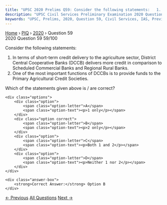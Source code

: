 ```yaml
---
title: "UPSC 2020 Prelims Q59: Consider the following statements:   1. In terms of short-te..."
description: "UPSC Civil Services Preliminary Examination 2020 Question 59 with options and answer"
keywords: "UPSC, Prelims, 2020, Question 59, Civil Services, IAS, Previous Year Questions"
---
```


<nav class="breadcrumb">
    <a href="../../">Home</a>
    <span>›</span>
    <a href="../">PIQ</a>
    <span>›</span>
    <a href="./">2020</a>
    <span>›</span>
    <span>Question 59</span>
</nav>

<div class="question-header">
    <div class="question-meta">
        <span class="year-badge">2020</span>
        <span class="question-number">Question 59</span>
        <span class="progress">59/100</span>
    </div>
    <div class="progress-bar">
        <div class="progress-fill" style="width: 59.0%"></div>
    </div>
</div>

<div class="question-content">
    <div class="question-text">
        <p>Consider the following statements:</p>
<ol>
<li>In terms of short-term credit delivery to the agriculture sector, District Central Cooperative Banks (DCCB) delivers more credit in comparison to Scheduled Commercial Banks and Regional Rural Banks.</li>
<li>One of the most important functions of DCCBs is to provide funds to the Primary Agricultural Credit Societies.</li>
</ol>
<p>Which of the statements given above is / are correct?</p>
    </div>
    
    <div class="options">
        <div class="option">
            <span class="option-letter">A</span>
            <span class="option-text"><p>1 only</p></span>
        </div>
        <div class="option correct">
            <span class="option-letter">B</span>
            <span class="option-text"><p>2 only</p></span>
        </div>
        <div class="option">
            <span class="option-letter">C</span>
            <span class="option-text"><p>Both 1 and 2</p></span>
        </div>
        <div class="option">
            <span class="option-letter">D</span>
            <span class="option-text"><p>Neither 1 nor 2</p></span>
        </div>
    </div>

    <div class="answer-box">
        <strong>Correct Answer:</strong> Option B
    </div>
</div>

<div class="question-nav">
    <a href="../q058-with-reference-to-the-indian-economy-after-the-199/" class="nav-btn prev">← Previous</a>
    <a href="../" class="nav-btn center">All Questions</a>
    <a href="../q060-in-india-under-cyber-insurance-for-individuals-whi/" class="nav-btn next">Next →</a>
</div>
